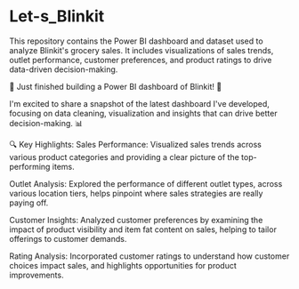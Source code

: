 # Let-s_Blinkit
This repository contains the Power BI dashboard and dataset used to analyze Blinkit's grocery sales. It includes visualizations of sales trends, outlet performance, customer preferences, and product ratings to drive data-driven decision-making.


🚀 Just finished building a Power BI dashboard of Blinkit! 🚀 

I'm excited to share a snapshot of the latest dashboard I've developed, focusing on data cleaning, visualization and insights that can drive better decision-making. 📊

🔍 Key Highlights:
Sales Performance: Visualized sales trends across various product categories and providing a clear picture of the top-performing items.

Outlet Analysis: Explored the performance of different outlet types, across various location tiers, helps pinpoint where sales strategies are really paying off.

Customer Insights: Analyzed customer preferences by examining the impact of product visibility and item fat content on sales, helping to tailor offerings to customer demands.

Rating Analysis: Incorporated customer ratings to understand how customer choices impact sales, and highlights opportunities for product improvements.
